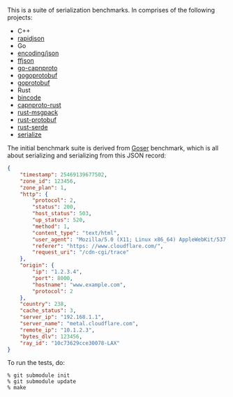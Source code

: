 This is a suite of serialization benchmarks. In comprises of the following projects:

* C++
 * [rapidjson](https://github.com/erickt/rapidjson)
* Go
 * [encoding/json](http://golang.org/pkg/encoding/json)
 * [ffjson](https://github.com/pquerna/ffjson)
 * [go-capnproto](https://github.com/glycerine/go-capnproto)
 * [gogoprotobuf](http://code.google.com/p/gogoprotobuf/)
 * [goprotobuf](http://code.google.com/p/goprotobuf/)
* Rust
 * [bincode](https://github.com/TyOverby/bincode)
 * [capnproto-rust](https://github.com/dwrensha/capnproto-rust)
 * [rust-msgpack](https://github.com/mneumann/rust-msgpack)
 * [rust-protobuf](https://github.com/stepancheg/rust-protobuf)
 * [rust-serde](https://github.com/erickt/rust-serde)
 * [serialize](http://doc.rust-lang.org/serialize/)

The initial benchmark suite is derived from
[Goser](https://github.com/cloudflare/goser) benchmark, which is all about
serializing and serializing from this JSON record:

```json
{
    "timestamp": 25469139677502,
    "zone_id": 123456,
    "zone_plan": 1,
    "http": {
        "protocol": 2,
        "status": 200,
        "host_status": 503,
        "up_status": 520,
        "method": 1,
        "content_type": "text/html",
        "user_agent": "Mozilla/5.0 (X11; Linux x86_64) AppleWebKit/537.36 (KHTML,like Gecko) Chrome/33.0.1750.146 Safari/537.36",
        "referer": "https: //www.cloudflare.com/",
        "request_uri": "/cdn-cgi/trace"
    },
    "origin": {
        "ip": "1.2.3.4",
        "port": 8000,
        "hostname": "www.example.com",
        "protocol": 2
    },
    "country": 238,
    "cache_status": 3,
    "server_ip": "192.168.1.1",
    "server_name": "metal.cloudflare.com",
    "remote_ip": "10.1.2.3",
    "bytes_dlv": 123456,
    "ray_id": "10c73629cce30078-LAX"
}
```

To run the tests, do:

```
% git submodule init
% git submodule update
% make
```
